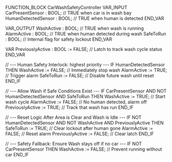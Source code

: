 FUNCTION_BLOCK CarWashSafetyController
VAR_INPUT
    CarPresentSensor     : BOOL;   // TRUE when car is in wash bay
    HumanDetectedSensor  : BOOL;   // TRUE when human is detected
END_VAR

VAR_OUTPUT
    WashActive           : BOOL;   // TRUE when wash is running
    AlarmActive          : BOOL;   // TRUE when human detected during wash
    SafeToRun            : BOOL;   // Internal flag for safety lockout
END_VAR

VAR
    PreviouslyActive     : BOOL := FALSE; // Latch to track wash cycle status
END_VAR

// --- Human Safety Interlock: highest priority ---
IF HumanDetectedSensor THEN
    WashActive := FALSE;              // Immediately stop wash
    AlarmActive := TRUE;             // Trigger alarm
    SafeToRun := FALSE;              // Disable future wash until reset
END_IF

// --- Allow Wash if Safe Conditions Exist ---
IF CarPresentSensor AND NOT HumanDetectedSensor AND SafeToRun THEN
    WashActive := TRUE;              // Start wash cycle
    AlarmActive := FALSE;            // No human detected, alarm off
    PreviouslyActive := TRUE;        // Track that wash has run
END_IF

// --- Reset Logic After Area is Clear and Wash is Idle ---
IF NOT HumanDetectedSensor AND NOT WashActive AND PreviouslyActive THEN
    SafeToRun := TRUE;               // Clear lockout after human gone
    AlarmActive := FALSE;            // Reset alarm
    PreviouslyActive := FALSE;       // Clear latch
END_IF

// --- Safety Fallback: Ensure Wash stays off if no car ---
IF NOT CarPresentSensor THEN
    WashActive := FALSE;             // Prevent running without car
END_IF
